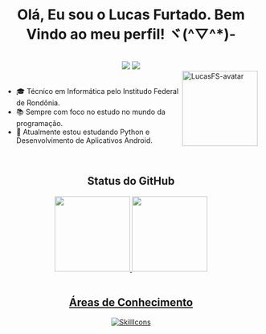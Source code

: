 <h1 align="center">Olá, Eu sou o Lucas Furtado. Bem Vindo ao meu perfil! ヾ(^▽^*)-</h1>
<br>

<div align="center">
  <a href="https://www.linkedin.com/in/lucas-furtado-souza" target="_blank" rel="noopener noreferrer"><img src="https://img.shields.io/badge/-LinkedIn-%230077B5?style=for-the-badge&logo=linkedin&logoColor=white"></a>
  <a href="mailto:lucasfurtado256@gmail.com" target="_blank" rel="noopener noreferrer"><img src="https://img.shields.io/badge/Gmail-D14836?style=for-the-badge&logo=gmail&logoColor=white"></a>
</div>

<img align="right" alt="LucasFS-avatar" src="https://media.discordapp.net/attachments/1066045440820256830/1080633203682971759/Gif-avatar-LucasFS-Borda.gif" width="150" height="150">

<br>

- 🎓 Técnico em Informática pelo Institudo Federal de Rondônia.
- 📚 Sempre com foco no estudo no mundo da programação.
- 📝 Atualmente estou estudando Python e Desenvolvimento de Aplicativos Android.
<br>

<div align="center">
  <h2>Status do GitHub</h2>
</div>
<div align="center">
  <div>
  <a href="https://github.com/lucasfurtadosouza">
  <img height="150em" src="https://github-readme-stats.vercel.app/api?username=lucasfurtadosouza&show_icons=true&theme=dracula&include_all_commits=true&count_private=true"/>
  <img height="150em" src="https://github-readme-stats.vercel.app/api/top-langs/?username=lucasfurtadosouza&layout=compact&langs_count=7&theme=dracula"/>
</div>
    
<br>
    
## Áreas de Conhecimento
[![SkillIcons](https://skillicons.dev/icons?i=cs,mysql,html,css,bootstrap,js,php)](https://skillicons.dev)
